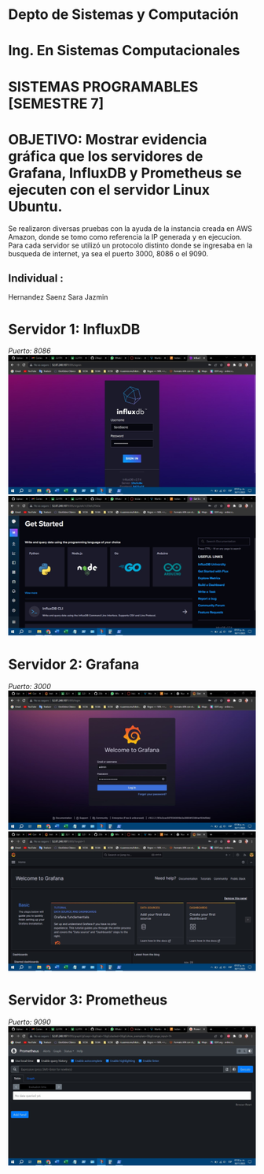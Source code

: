 # Depto de Sistemas y Computación
# Ing. En Sistemas Computacionales
# SISTEMAS PROGRAMABLES [SEMESTRE 7] 

# OBJETIVO: Mostrar evidencia gráfica que los servidores de Grafana, InfluxDB y Prometheus se ejecuten con el servidor Linux Ubuntu.
Se realizaron diversas pruebas con la ayuda de la instancia creada en AWS Amazon, donde se tomo como referencia la IP generada y en ejecucion.
Para cada servidor se utilizó un protocolo distinto donde se ingresaba en la busqueda de internet, ya sea el puerto 3000, 8086 o el 9090.

## Individual :

Hernandez Saenz Sara Jazmin

# Servidor 1: InfluxDB
_Puerto: 8086_
![](InfluxDB.jpg) 
![](InfluxDB2.jpg)  

# Servidor 2: Grafana
_Puerto: 3000_
![](Grafana.jpg)  
![](Grafana2.jpg)  

# Servidor 3: Prometheus
_Puerto: 9090_
![](Prometheus.jpg)  
